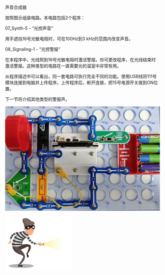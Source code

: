 声音合成器

按照图示组装电路。本电路包括2个程序：

07_Synth-5 - “光控声音”

用手遮挡16号光敏电阻时，可在100Hz到3 kHz的范围内改变声音。

08_Signaling-1 - “光控警报”

在本程序中，光线照到16号光敏电阻时激活警报。你可更改程序，在光线结束时激活警报。这种类型的电路在一直需要光的温室中非常有用。

从程序描述中可以看出，同一套电路可执行完全不同的功能。使用USB线将111号模块连接到电脑并上传程序。上传程序后，断开连接，把15号电源开关拨到ON位置。

下一节将介绍其他类型的警报声。

![](083p1.jpg)

![](083p2.png)